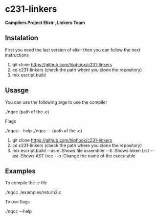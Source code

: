 ﻿# c231-linkers

**Compilers Project Elixir , Linkers Team**

## Instalation

First you need the last version of elixir then you can follow the next instructions

1) git clone https://github.com/hiphoox/c231-linkers
2) cd c231-linkers (check the path where you clone the repository)
3) mix escript.build

## Usasge

You can use the following args to use the compiler

./nqcc (path of the .c)

Flags

./nqcc --help
./nqcc --<flag> (path of the .c)

1) git clone https://github.com/hiphoox/c231-linkers
2) cd c231-linkers (check the path where you clone the repository)
3) mix escript.build
--asm :Shows file assembler
--tl  :Shows token List
--ast :Shows AST tree
--o   :Change the name of the executable

## Examples

To compile the .c file

./nqcc ./examples/return2.c

To use flags

./nqcc --help
